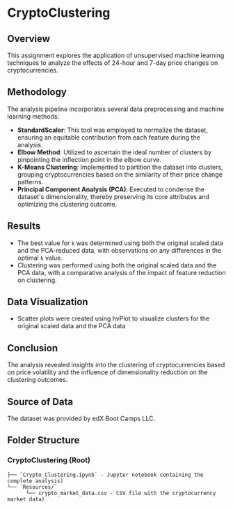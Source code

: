 # CryptoClustering

## Overview
This assignment explores the application of unsupervised machine learning techniques to analyze the effects of 24-hour and 7-day price changes on cryptocurrencies.

## Methodology
The analysis pipeline incorporates several data preprocessing and machine learning methods:
- **StandardScaler**: This tool was employed to normalize the dataset, ensuring an equitable contribution from each feature during the analysis.
- **Elbow Method**:  Utilized to ascertain the ideal number of clusters by pinpointing the inflection point in the elbow curve.
- **K-Means Clustering**: Implemented to partition the dataset into clusters, grouping cryptocurrencies based on the similarity of their price change patterns.
- **Principal Component Analysis (PCA)**: Executed to condense the dataset's dimensionality, thereby preserving its core attributes and optimizing the clustering outcome.
  
## Results
- The best value for `k` was determined using both the original scaled data and the PCA-reduced data, with observations on any differences in the optimal `k` value.
- Clustering was performed using both the original scaled data and the PCA data, with a comparative analysis of the impact of feature reduction on clustering.
  
## Data Visualization
- Scatter plots were created using hvPlot to visualize clusters for the original scaled data and the PCA data
  
## Conclusion
The analysis revealed insights into the clustering of cryptocurrencies based on price volatility and the influence of dimensionality reduction on the clustering outcomes.

## Source of Data
The dataset was provided by edX Boot Camps LLC.

## Folder Structure
### CryptoClustering (Root)
```
├── `Crypto_Clustering.ipynb` - Jupyter notebook containing the complete analysis)
└── `Resources/`
      └── crypto_market_data.csv - CSV file with the cryptocurrency market data)
```
